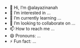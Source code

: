 - 👋 Hi, I’m @alayazinanah
- 👀 I’m interested in ...
- 🌱 I’m currently learning ...
- 💞️ I’m looking to collaborate on ...
- 📫 How to reach me ...
- 😄 Pronouns: ...
- ⚡ Fun fact: ...

<!---
alayazinanah/alayazinanah is a ✨ special ✨ repository because its `README.md` (this file) appears on your GitHub profile.
You can click the Preview link to take a look at your changes.
--->
